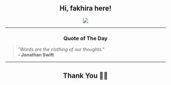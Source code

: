 <h2 align="center"> Hi, fakhira here!</h2>

<p align="center">
<a href="https://github.com/fakhiralkda" alt="github streak"><img src="https://dvst-streak.herokuapp.com/?user=fakhiralkda&theme=tokyonight&fire=DD472C"></a>
</p>

<hr>
<h3 align="center">Quote of The Day</h3>
<p align="center">
<blockquote>
<i>"Words are the clothing of our thoughts."</i>
<br>
<b>- Jonathan Swift</b>
</blockquote>
</p>


<hr>
<h2 align="center">Thank You 🙏🏼</h2>
